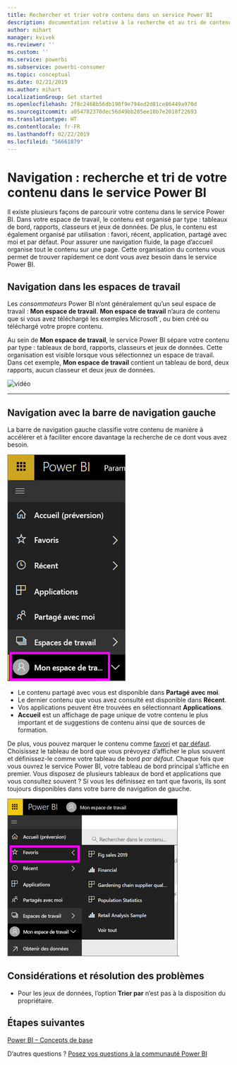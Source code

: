 ```yaml
---
title: Rechercher et trier votre contenu dans un service Power BI
description: documentation relative à la recherche et au tri de contenu dans les espaces de travail Power BI
author: mihart
manager: kvivek
ms.reviewer: ''
ms.custom: ''
ms.service: powerbi
ms.subservice: powerbi-consumer
ms.topic: conceptual
ms.date: 02/21/2019
ms.author: mihart
LocalizationGroup: Get started
ms.openlocfilehash: 2f8c2468b56db190f9e794ed2d81ce86449a970d
ms.sourcegitcommit: a054782370dec56d49bb205ee10b7e2018f22693
ms.translationtype: HT
ms.contentlocale: fr-FR
ms.lasthandoff: 02/22/2019
ms.locfileid: "56661879"
---
```

# <a name="navigation-searching-finding-and-sorting-content-in-power-bi-service"></a>Navigation : recherche et tri de votre contenu dans le service Power BI
Il existe plusieurs façons de parcourir votre contenu dans le service Power BI. Dans votre espace de travail, le contenu est organisé par type : tableaux de bord, rapports, classeurs et jeux de données.  De plus, le contenu est également organisé par utilisation : favori, récent, application, partagé avec moi et par défaut. Pour assurer une navigation fluide, la page d’accueil organise tout le contenu sur une page. Cette organisation du contenu vous permet de trouver rapidement ce dont vous avez besoin dans le service Power BI.  

## <a name="navigation-within-workspaces"></a>Navigation dans les espaces de travail

Les *consommateurs* Power BI n’ont généralement qu’un seul espace de travail : **Mon espace de travail**. **Mon espace de travail** n’aura de contenu que si vous avez téléchargé les exemples Microsoft´, ou bien créé ou téléchargé votre propre contenu.  

Au sein de **Mon espace de travail**, le service Power BI sépare votre contenu par type : tableaux de bord, rapports, classeurs et jeux de données. Cette organisation est visible lorsque vous sélectionnez un espace de travail. Dans cet exemple, **Mon espace de travail** contient un tableau de bord, deux rapports, aucun classeur et deux jeux de données.

![vidéo](./media/end-user-search-sort/nav.gif)

________________________________________

## <a name="navigation-using-the-left-navbar"></a>Navigation avec la barre de navigation gauche
La barre de navigation gauche classifie votre contenu de manière à accélérer et à faciliter encore davantage la recherche de ce dont vous avez besoin.  

![barre de navigation gauche](./media/end-user-search-sort/power-bi-newnav2.png)


- Le contenu partagé avec vous est disponible dans **Partagé avec moi**.
- Le dernier contenu que vous avez consulté est disponible dans **Récent**. 
- Vos applications peuvent être trouvées en sélectionnant **Applications**.
- **Accueil** est un affichage de page unique de votre contenu le plus important et de suggestions de contenu ainsi que de sources de formation.

De plus, vous pouvez marquer le contenu comme [favori](end-user-favorite.md) et [par défaut](end-user-featured.md). Choisissez le tableau de bord que vous prévoyez d’afficher le plus souvent et définissez-le comme votre tableau de bord *par défaut*. Chaque fois que vous ouvrez le service Power BI, votre tableau de bord principal s’affiche en premier. Vous disposez de plusieurs tableaux de bord et applications que vous consultez souvent ? Si vous les définissez en tant que favoris, ils sont toujours disponibles dans votre barre de navigation de gauche.

![menu volant Favoris](./media/end-user-search-sort/power-bi-favorite-flyout.png).


## <a name="considerations-and-troubleshooting"></a>Considérations et résolution des problèmes
* Pour les jeux de données, l’option **Trier par** n’est pas à la disposition du propriétaire.

## <a name="next-steps"></a>Étapes suivantes
[Power BI – Concepts de base](end-user-basic-concepts.md)

D’autres questions ? [Posez vos questions à la communauté Power BI](http://community.powerbi.com/)
